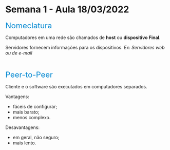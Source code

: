 # Semana 1 - Aula 18/03/2022

<font color=#0288d1 size="5">Nomeclatura</font>

Computadores em uma rede são chamados de **host** ou **dispositivo Final**.

Servidores fornecem informações para os dispositivos. _Ex: Servidores web ou de e-mail_

<br>

<font color=#0288d1 size="5">Peer-to-Peer</font>

Cliente e o software são executados em computadores separados.

Vantagens: 
* fáceis de configurar;
* mais barato;
* menos complexo.

Desavantagens: 
* em geral, não seguro;
* mais lento.